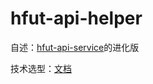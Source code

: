 # hfut-api-helper

自述：[hfut-api-service](https://github.com/onlineG2/hfut_api_service)的进化版

技术选型：[文档](https://www.yuque.com/player697/acproject/fm3k6p/edit#PAsS5)
